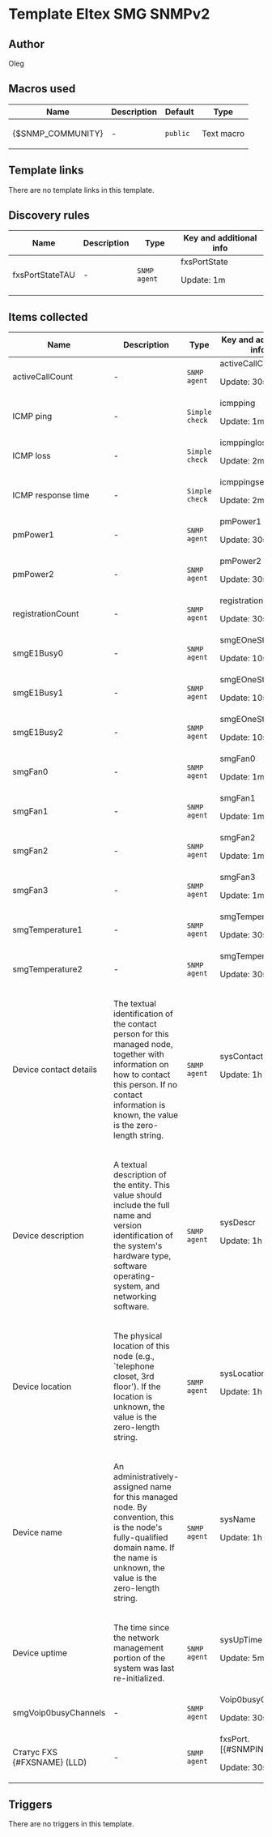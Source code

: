 # Template Eltex SMG SNMPv2

## Author

Oleg

## Macros used

|Name|Description|Default|Type|
|----|-----------|-------|----|
|{$SNMP_COMMUNITY}|<p>-</p>|`public`|Text macro|
## Template links

There are no template links in this template.

## Discovery rules

|Name|Description|Type|Key and additional info|
|----|-----------|----|----|
|fxsPortStateTAU|<p>-</p>|`SNMP agent`|fxsPortState<p>Update: 1m</p>|
## Items collected

|Name|Description|Type|Key and additional info|
|----|-----------|----|----|
|activeCallCount|<p>-</p>|`SNMP agent`|activeCallCount<p>Update: 30s</p>|
|ICMP ping|<p>-</p>|`Simple check`|icmpping<p>Update: 1m</p>|
|ICMP loss|<p>-</p>|`Simple check`|icmppingloss<p>Update: 2m</p>|
|ICMP response time|<p>-</p>|`Simple check`|icmppingsec<p>Update: 2m</p>|
|pmPower1|<p>-</p>|`SNMP agent`|pmPower1<p>Update: 30s</p>|
|pmPower2|<p>-</p>|`SNMP agent`|pmPower2<p>Update: 30s</p>|
|registrationCount|<p>-</p>|`SNMP agent`|registrationCount<p>Update: 30s</p>|
|smgE1Busy0|<p>-</p>|`SNMP agent`|smgEOneStream0<p>Update: 10s</p>|
|smgE1Busy1|<p>-</p>|`SNMP agent`|smgEOneStream1<p>Update: 10s</p>|
|smgE1Busy2|<p>-</p>|`SNMP agent`|smgEOneStream2<p>Update: 10s</p>|
|smgFan0|<p>-</p>|`SNMP agent`|smgFan0<p>Update: 1m</p>|
|smgFan1|<p>-</p>|`SNMP agent`|smgFan1<p>Update: 1m</p>|
|smgFan2|<p>-</p>|`SNMP agent`|smgFan2<p>Update: 1m</p>|
|smgFan3|<p>-</p>|`SNMP agent`|smgFan3<p>Update: 1m</p>|
|smgTemperature1|<p>-</p>|`SNMP agent`|smgTemperature1<p>Update: 30s</p>|
|smgTemperature2|<p>-</p>|`SNMP agent`|smgTemperature2<p>Update: 30s</p>|
|Device contact details|<p>The textual identification of the contact person for this managed node, together with information on how to contact this person. If no contact information is known, the value is the zero-length string.</p>|`SNMP agent`|sysContact<p>Update: 1h</p>|
|Device description|<p>A textual description of the entity. This value should include the full name and version identification of the system's hardware type, software operating-system, and networking software.</p>|`SNMP agent`|sysDescr<p>Update: 1h</p>|
|Device location|<p>The physical location of this node (e.g., `telephone closet, 3rd floor'). If the location is unknown, the value is the zero-length string.</p>|`SNMP agent`|sysLocation<p>Update: 1h</p>|
|Device name|<p>An administratively-assigned name for this managed node. By convention, this is the node's fully-qualified domain name. If the name is unknown, the value is the zero-length string.</p>|`SNMP agent`|sysName<p>Update: 1h</p>|
|Device uptime|<p>The time since the network management portion of the system was last re-initialized.</p>|`SNMP agent`|sysUpTime<p>Update: 5m</p>|
|smgVoip0busyChannels|<p>-</p>|`SNMP agent`|Voip0busyChannels<p>Update: 30s</p>|
|Статус FXS {#FXSNAME} (LLD)|<p>-</p>|`SNMP agent`|fxsPort.[{#SNMPINDEX}]<p>Update: 30s</p>|
## Triggers

There are no triggers in this template.

